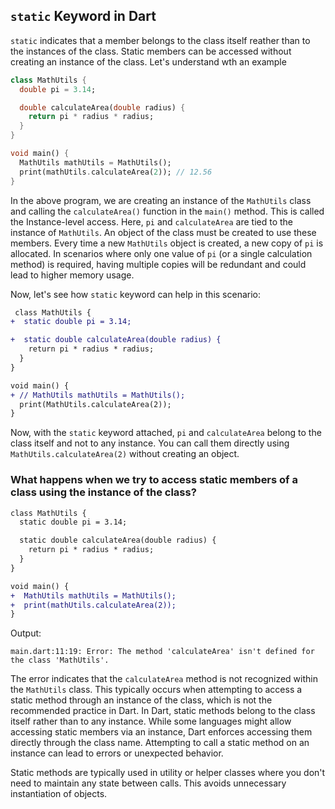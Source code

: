 ## `static` Keyword in Dart
`static` indicates that a member belongs to the class itself reather than to the instances of the class. Static members can be accessed without creating an instance of the class.
Let's understand wth an example
```dart
class MathUtils {
  double pi = 3.14;

  double calculateArea(double radius) {
    return pi * radius * radius;
  }
}

void main() {
  MathUtils mathUtils = MathUtils();
  print(mathUtils.calculateArea(2)); // 12.56
}
```
In the above program, we are creating an instance of the `MathUtils` class and calling the `calculateArea()` function in the `main()` method. This is called the Instance-level access.
Here, `pi` and `calculateArea` are tied to the instance of `MathUtils`. An object of the class must be created to use these members. Every time a new `MathUtils` object is created, a new copy of `pi` is allocated. 
In scenarios where only one value of `pi` (or a single calculation method) is required, having multiple copies will be redundant and could lead to higher memory usage.

Now, let's see how `static` keyword can help in this scenario:
```diff
 class MathUtils {
+  static double pi = 3.14;

+  static double calculateArea(double radius) {
    return pi * radius * radius;
  }
}

void main() {
+ // MathUtils mathUtils = MathUtils();
  print(MathUtils.calculateArea(2));
}
```
Now, with the `static` keyword attached, `pi` and `calculateArea` belong to the class itself and not to any instance. You can call them directly using `MathUtils.calculateArea(2)` without creating an object.

### What happens when we try to access static members of a class using the instance of the class?
```diff
class MathUtils {
  static double pi = 3.14;

  static double calculateArea(double radius) {
    return pi * radius * radius;
  }
}

void main() {
+  MathUtils mathUtils = MathUtils();
+  print(mathUtils.calculateArea(2));
}
```
Output:
```
main.dart:11:19: Error: The method 'calculateArea' isn't defined for the class 'MathUtils'.
```
The error indicates that the `calculateArea` method is not recognized within the `MathUtils` class. This typically occurs when attempting to access a static method through an instance of the class, which is not the recommended practice in Dart.
In Dart, static methods belong to the class itself rather than to any instance. While some languages might allow accessing static members via an instance, Dart enforces accessing them directly through the class name. 
Attempting to call a static method on an instance can lead to errors or unexpected behavior.

Static methods are typically used in utility or helper classes where you don't need to maintain any state between calls. This avoids unnecessary instantiation of objects.
